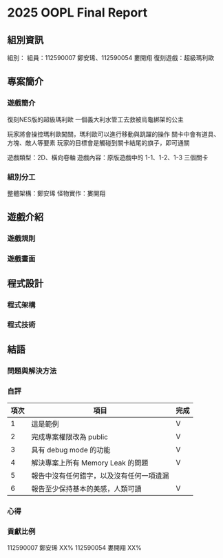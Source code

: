 # 2025 OOPL Final Report

## 組別資訊

組別：
組員：112590007 鄭安琋、112590054 婁開翔
復刻遊戲：超級瑪利歐

## 專案簡介

### 遊戲簡介
復刻NES版的超級瑪利歐
一個義大利水管工去救被烏龜綁架的公主

玩家將會操控瑪利歐闖關，瑪利歐可以進行移動與跳躍的操作
關卡中會有道具、方塊、敵人等要素
玩家的目標會是觸碰到關卡結尾的旗子，即可通關

遊戲類型：2D、橫向卷軸
遊戲內容：原版遊戲中的 1-1、1-2、1-3 三個關卡

### 組別分工
整體架構：鄭安琋
怪物實作：婁開翔
## 遊戲介紹

### 遊戲規則

### 遊戲畫面

## 程式設計

### 程式架構

### 程式技術

## 結語

### 問題與解決方法
### 自評

| 項次 | 項目                   | 完成 |
|------|------------------------|-------|
| 1    | 這是範例 |  V  |
| 2    | 完成專案權限改為 public |  V  |
| 3    | 具有 debug mode 的功能  |  V  |
| 4    | 解決專案上所有 Memory Leak 的問題  |  V  |
| 5    | 報告中沒有任何錯字，以及沒有任何一項遺漏  |    |
| 6    | 報告至少保持基本的美感，人類可讀  |  V  |

### 心得

### 貢獻比例
112590007 鄭安琋 XX%
112590054 婁開翔 XX%